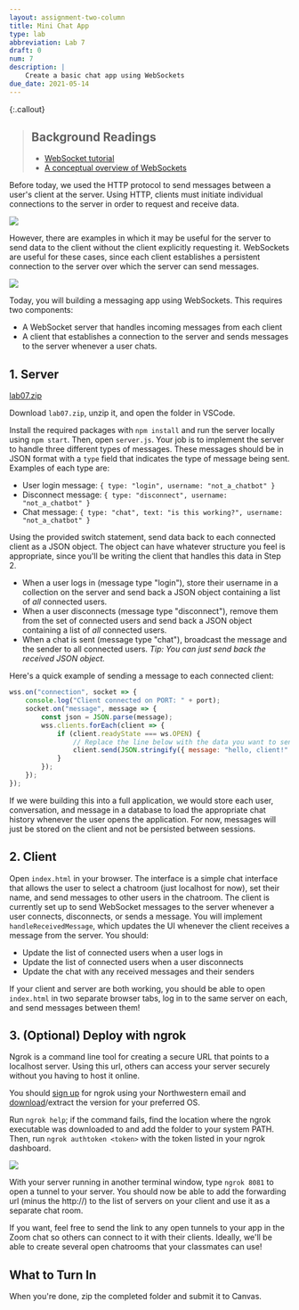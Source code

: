```yaml
---
layout: assignment-two-column
title: Mini Chat App
type: lab
abbreviation: Lab 7
draft: 0
num: 7
description: |
    Create a basic chat app using WebSockets
due_date: 2021-05-14
---
```


{:.callout}
> ## Background Readings
> * <a href="https://developer.mozilla.org/en-US/docs/Web/API/WebSockets_API/Writing_WebSocket_client_applications" target="_blank">WebSocket tutorial</a>
> * <a href="https://www.ably.io/topic/websockets" target="_blank">A conceptual overview of WebSockets</a>

Before today, we used the HTTP protocol to send messages between a user's client at the server. Using HTTP, clients must initiate individual connections to the server in order to request and receive data.

<img class="large frame" src="/spring2021/assets/images/lab07/img1.png" />

However, there are examples in which it may be useful for the server to send data to the client without the client explicitly requesting it. WebSockets are useful for these cases, since each client establishes a persistent connection to the server over which the server can send messages.

<img class="large frame" src="/spring2021/assets/images/lab07/img2.png" />

Today, you will building a messaging app using WebSockets. This requires two components:

- A WebSocket server that handles incoming messages from each client
- A client that establishes a connection to the server and sends messages to the server whenever a user chats.

## 1. Server

<a class="nu-button" href="/spring2021/course-files/assignments/lab07.zip">lab07.zip<i class="fas fa-download" aria-hidden="true"></i></a>

Download `lab07.zip`, unzip it, and open the folder in VSCode.

Install the required packages with `npm install` and run the server locally using `npm start`. Then, open `server.js`. Your job is to implement the server to handle three different types of messages. These messages should be in JSON format with a `type` field that indicates the type of message being sent. Examples of each type are:

- User login message: `{ type: "login", username: "not_a_chatbot" }`
- Disconnect message: `{ type: "disconnect", username: "not_a_chatbot" }`
- Chat message: `{ type: "chat", text: "is this working?", username: "not_a_chatbot" }`

Using the provided switch statement, send data back to each connected client as a JSON object. The object can have whatever structure you feel is appropriate, since you'll be writing the client that handles this data in Step 2.

- When a user logs in (message type "login"), store their username in a collection on the server and send back a JSON object containing a list of _all_ connected users.
- When a user disconnects (message type "disconnect"), remove them from the set of connected users and send back a JSON object containing a list of _all_ connected users.
- When a chat is sent (message type "chat"), broadcast the message and the sender to all connected users. _Tip: You can just send back the received JSON object._

Here's a quick example of sending a message to each connected client:

```javascript
wss.on("connection", socket => {
    console.log("Client connected on PORT: " + port);
    socket.on("message", message => {
        const json = JSON.parse(message);
        wss.clients.forEach(client => {
            if (client.readyState === ws.OPEN) {
                // Replace the line below with the data you want to send
                client.send(JSON.stringify({ message: "hello, client!" }));
            }
        });
    });
});
```

If we were building this into a full application, we would store each user, conversation, and message in a database to load the appropriate chat history whenever the user opens the application. For now, messages will just be stored on the client and not be persisted between sessions.

## 2. Client

Open `index.html` in your browser. The interface is a simple chat interface that allows the user to select a chatroom (just localhost for now), set their name, and send messages to other users in the chatroom. The client is currently set up to send WebSocket messages to the server whenever a user connects, disconnects, or sends a message. You will implement `handleReceivedMessage`, which updates the UI whenever the client receives a message from the server. You should:

- Update the list of connected users when a user logs in
- Update the list of connected users when a user disconnects
- Update the chat with any received messages and their senders

If your client and server are both working, you should be able to open `index.html` in two separate browser tabs, log in to the same server on each, and send messages between them!

## 3. (Optional) Deploy with ngrok

Ngrok is a command line tool for creating a secure URL that points to a localhost server. Using this url, others can access your server securely without you having to host it online.

You should [sign up](https://dashboard.ngrok.com/signup) for ngrok using your Northwestern email and [download](https://ngrok.com/download)/extract the version for your preferred OS.

Run `ngrok help`; if the command fails, find the location where the ngrok executable was downloaded to and add the folder to your system PATH. Then, run `ngrok authtoken <token>` with the token listed in your ngrok dashboard.

<img class="large frame" src="/spring2021/assets/images/lab07/img3.png" />

With your server running in another terminal window, type `ngrok 8081` to open a tunnel to your server. You should now be able to add the forwarding url (minus the http://) to the list of servers on your client and use it as a separate chat room.

If you want, feel free to send the link to any open tunnels to your app in the Zoom chat so others can connect to it with their clients. Ideally, we'll be able to create several open chatrooms that your classmates can use!

## What to Turn In

When you're done, zip the completed folder and submit it to Canvas.
